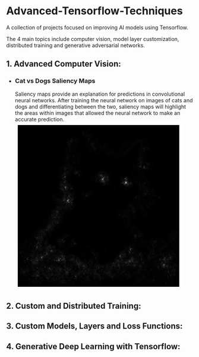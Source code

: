 # Advanced-Tensorflow-Techniques
A collection of projects focused on improving AI models using Tensorflow. 

The 4 main topics include computer vision, model layer customization, distributed training and generative adversarial networks. 

## 1. Advanced Computer Vision:

- ### Cat vs Dogs Saliency Maps
    Saliency maps provide an explanation for predictions in convolutional neural networks. After training the neural network on images of cats and dogs and differentiating between the two, saliency maps will highlight the areas within images that allowed the neural network to make an accurate prediction. 
    ![Cat Saliency Map](./Advanced%20Computer%20Vision%20with%20TensorFlow/Images/Cat%20Saliency%20Map.png)

## 2. Custom and Distributed Training:

## 3. Custom Models, Layers and Loss Functions:

## 4. Generative Deep Learning with Tensorflow: